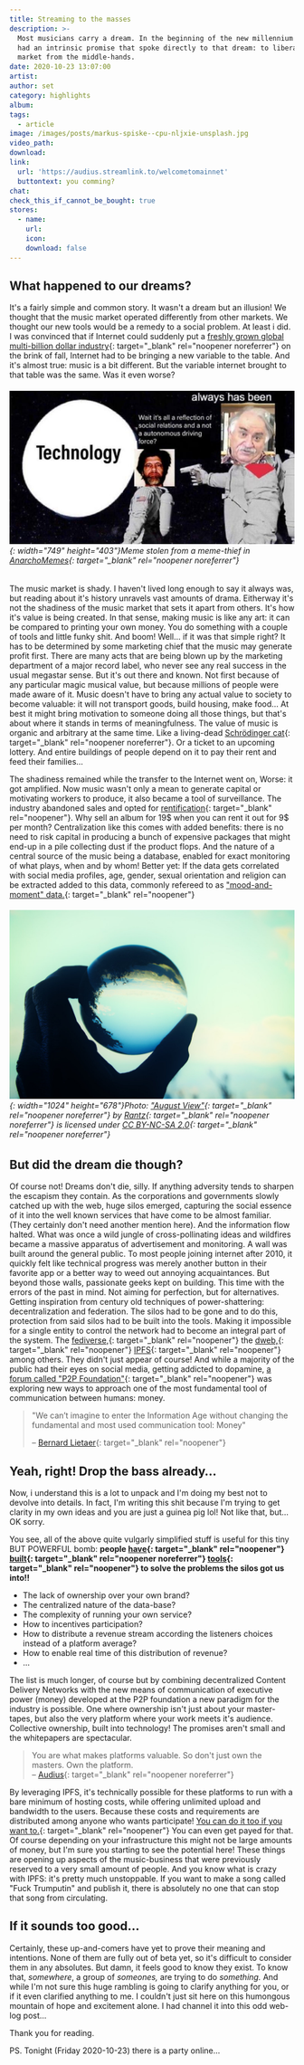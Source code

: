 ```yaml
---
title: Streaming to the masses
description: >-
  Most musicians carry a dream. In the beginning of the new millennium internet
  had an intrinsic promise that spoke directly to that dream: to liberate the
  market from the middle-hands.
date: 2020-10-23 13:07:00
artist:
author: set
category: highlights
album:
tags:
  - article
image: /images/posts/markus-spiske--cpu-nljxie-unsplash.jpg
video_path:
download:
link:
  url: 'https://audius.streamlink.to/welcometomainnet'
  buttontext: you comming?
chat:
check_this_if_cannot_be_bought: true
stores:
  - name:
    url:
    icon:
    download: false
---
```


## What happened to our dreams?

It's a fairly simple and common story. It wasn't a dream but an illusion\! We thought that the music market operated differently from other markets. We thought our new tools would be a remedy to a social problem. At least i did. I was convinced that if Internet could suddenly put a [freshly grown global multi-billion dollar industry](https://www.pbs.org/wgbh/pages/frontline/shows/music/inside/cron.html){: target="_blank" rel="noopener noreferrer"} on the brink of fall, Internet had to be bringing a new variable to the table. And it's almost true: music is a bit different. But the variable internet brought to that table was the same. Was it even worse?

###### ![](/images/posts/photo-2020-10-22-13-59-23.jpg){: width="749" height="403"}Meme stolen from a meme-thief in [AnarchoMemes](https://t.me/AnarchoMemes/8505){: target="_blank" rel="noopener noreferrer"}

The music market is shady. I haven't lived long enough to say it always was, but reading about it's history unravels vast amounts of drama. Eitherway it's not the shadiness of the music market that sets it apart from others. It's how it's value is being created. In that sense, making music is like any art: it can be compared to printing your own money. You do something with a couple of tools and little funky shit. And boom\! Well… if it was that simple right? It has to be determined by some marketing chief that the music may generate profit first. There are many acts that are being blown up by the marketing department of a major record label, who never see any real success in the usual megastar sense. But it's out there and known. Not first because of any particular magic musical value, but because millions of people were made aware of it. Music doesn't have to bring any actual value to society to become valuable: it will not transport goods, build housing, make food… At best it might bring motivation to someone doing all those things, but that's about where it stands in terms of meaningfulness. The value of music is organic and arbitrary at the same time. Like a living-dead [Schrödinger cat](https://en.wikipedia.org/wiki/Schr%C3%B6dinger%27s_cat){: target="_blank" rel="noopener noreferrer"}. Or a ticket to an upcoming lottery. And entire buildings of people depend on it to pay their rent and feed their families…

The shadiness remained while the transfer to the Internet went on, Worse: it got amplified. Now music wasn't only a mean to generate capital or motivating workers to produce, it also became a tool of surveillance. The industry abandoned sales and opted for [rentification](https://www.researchgate.net/profile/Giovanni_Dosi){: target="_blank" rel="noopener"}. Why sell an album for 19$ when you can rent it out for 9$ per month? Centralization like this comes with added benefits: there is no need to risk capital in producing a bunch of expensive packages that might end-up in a pile collecting dust if the product flops. And the nature of a central source of the music being a database, enabled for exact monitoring of what plays, when and by whom\! Better yet: If the data gets correlated with social media profiles, age, gender, sexual orientation and religion can be extracted added to this data, commonly refereed to as ["mood-and-moment" data.](https://thebaffler.com/downstream/big-mood-machine-pelly){: target="_blank" rel="noopener"}

###### ![](/images/posts/deathofadream.jpg){: width="1024" height="678"}Photo: ["August View"](https://www.flickr.com/photos/99804259@N00/20809008233){: target="_blank" rel="noopener noreferrer"} by [Rantz](https://www.flickr.com/photos/99804259@N00){: target="_blank" rel="noopener noreferrer"} is licensed under [CC BY-NC-SA 2.0](https://creativecommons.org/licenses/by-nc-sa/2.0/?ref=ccsearch&amp;atype=rich){: target="_blank" rel="noopener noreferrer"}

## But did the dream die though?

Of course not\! Dreams don't die, silly. If anything adversity tends to sharpen the escapism they contain. As the corporations and governments slowly catched up with the web, huge silos emerged, capturing the social essence of it into the well known services that have come to be almost familiar. (They certainly don't need another mention here). And the information flow halted. What was once a wild jungle of cross-pollinating ideas and wildfires became a massive apparatus of advertisement and monitoring. A wall was built around the general public. To most people joining internet after 2010, it quickly felt like technical progress was merely another button in their favorite app or a better way to weed out annoying acquaintances. But beyond those walls, passionate geeks kept on building. This time with the errors of the past in mind. Not aiming for perfection, but for alternatives. Getting inspiration from century old techniques of power-shattering: decentralization and federation. The silos had to be gone and to do this, protection from said silos had to be built into the tools. Making it impossible for a single entity to control the network had to become an integral part of the system. The [fediverse,](https://en.wikipedia.org/wiki/Fediverse){: target="_blank" rel="noopener"} the [dweb,](https://dwebx.org/){: target="_blank" rel="noopener"} [IPFS](https://ipfs.io/){: target="_blank" rel="noopener"} among others. They didn't just appear of course\! And while a majority of the public had their eyes on social media, getting addicted to dopamine, [a forum called "P2P Foundation"](https://p2pfoundation.net/){: target="_blank" rel="noopener"} was exploring new ways to approach one of the most fundamental tool of communication between humans: money.

> "We can’t imagine to enter the Information Age without changing the fundamental and most used communication tool: Money"
>
>
> – [Bernard Lietaer](http://lietaer.com){: target="_blank" rel="noopener"}

## Yeah, right\! Drop the bass already…

Now, i understand this is a lot to unpack and I'm doing my best not to devolve into details. In fact, I'm writing this shit because I'm trying to get clarity in my own ideas and you are just a guinea pig lol\! Not like that, but… OK sorry.

You see, all of the above quite vulgarly simplified stuff is useful for this tiny BUT POWERFUL bomb: **people [have](https://ujomusic.com/){: target="_blank" rel="noopener"} [built](https://resonate.is/){: target="_blank" rel="noopener noreferrer"} [tools](https://audius.co/){: target="_blank" rel="noopener"} to solve the problems the silos got us into\!\!**

* The lack of ownership over your own brand?
* The centralized nature of the data-base?
* The complexity of running your own service?
* How to incentives participation?
* How to distribute a revenue stream according the listeners choices instead of a platform average?
* How to enable real time of this distribution of revenue?
* …

The list is much longer, of course but by combining decentralized Content Delivery Networks with the new means of communication of executive power (money) developed at the P2P foundation a new paradigm for the industry is possible. One where ownership isn't just about your master-tapes, but also the very platform where your work meets it's audience. Collective ownership, built into technology\! The promises aren't small and the whitepapers are spectacular.

> You are what makes platforms valuable. So don't just own the masters. Own the platform.<br>– [Audius](https://twitter.com/AudiusProject/status/1316046645260214272){: target="_blank" rel="noopener noreferrer"}

By leveraging IPFS, it's technically possible for these platforms to run with a bare minimum of hosting costs, while offering unlimited upload and bandwidth to the users. Because these costs and requirements are distributed among anyone who wants participate\! [You can do it too if you want to.](https://dappnode.io/){: target="_blank" rel="noopener"} You can even get payed for that. Of course depending on your infrastructure this might not be large amounts of money, but I'm sure you starting to see the potential here\! These things are opening up aspects of the music-business that were previously reserved to a very small amount of people. And you know what is crazy with IPFS: it's pretty much unstoppable. If you want to make a song called "Fuck Trumputin" and publish it, there is absolutely no one that can stop that song from circulating.

## If it sounds too good…

Certainly, these up-and-comers have yet to prove their meaning and intentions. None of them are fully out of beta yet, so it's difficult to consider them in any absolutes. But damn, it feels good to know they exist. To know that, *somewhere*, a group of *someones,* are trying to do *something.* And while I'm not sure this huge rambling is going to clarify anything for you, or if it even clarified anything to me. I couldn't just sit here on this humongous mountain of hope and excitement alone. I had channel it into this odd web-log post…

Thank you for reading.

PS. Tonight (Friday 2020-10-23) there is a party online…